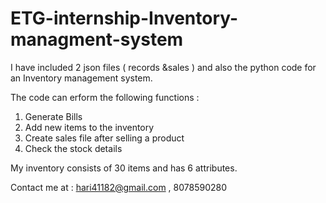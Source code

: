 # ETG-internship-Inventory-managment-system
I have included 2 json files ( records &sales ) and also the python code for an Inventory management system.

The code can erform the following functions :
1) Generate Bills
2) Add new items to the inventory
3) Create sales file after selling a product
4) Check the stock details

My inventory consists of 30 items and has 6 attributes.

Contact me at : hari41182@gmail.com , 
                8078590280
